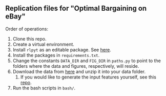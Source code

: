 ## Replication files for "Optimal Bargaining on eBay"

Order of operations:
1. Clone this repo.
2. Create a virtual environment.
3. Install <code>rlpyt</code> as an editable package. See [here](https://github.com/astooke/rlpyt).
4. Install the packages in <code>requirements.txt</code>.
5. Change the constants <code>DATA_DIR</code> and <code>FIG_DIR</code> in <code>paths.py</code> to point to the folders where the data and figures, respectively, will reside.
6. Download the data from [here](https://www.dropbox.com/s/bntba3fd0miissy/eBay.7z?dl=0) and unzip it into your data folder.
   1. If you would like to generate the input features yourself, see this [repo](https://github.com/etangreen/eBay-processing).
7. Run the bash scripts in <code>bash/</code>.

